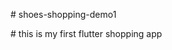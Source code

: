 #   s h o e s - s h o p p i n g - d e m o 1 
 
 

#   t h i s   i s   m y   f i r s t   f l u t t e r   s h o p p i n g   a p p  
 
